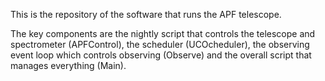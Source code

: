 This is the repository of the software that runs the APF telescope.

The key components are the nightly script that controls the telescope and spectrometer (APFControl), the scheduler (UCOcheduler), the observing event loop which controls observing (Observe) and the overall script that manages everything (Main).
